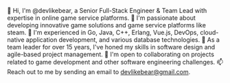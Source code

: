 👋 Hi, I'm @devlikebear, a Senior Full-Stack Engineer & Team Lead with expertise in online game service platforms.
👀 I'm passionate about developing innovative game solutions and game service platforms like steam.
🌱 I'm experienced in Go, Java, C++, Erlang, Vue.js, DevOps, cloud-native application development, and various database technologies.
💼 As a team leader for over 15 years, I've honed my skills in software design and agile-based project management.
🤝 I'm open to collaborating on projects related to game development and other software engineering challenges.
📫 Reach out to me by sending an email to devlikebear@gmail.com.

<!---
devlikebear/devlikebear is a ✨ special ✨ repository because its `README.md` (this file) appears on your GitHub profile.
You can click the Preview link to take a look at your changes.
--->
